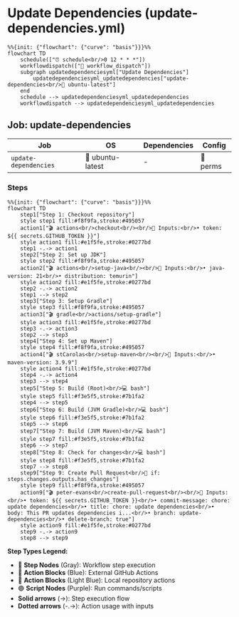 # Update Dependencies (update-dependencies.yml)

```mermaid
%%{init: {"flowchart": {"curve": "basis"}}}%%
flowchart TD
    schedule(["⏰ schedule<br/>0 12 * * *"])
    workflowdispatch(["👤 workflow_dispatch"])
    subgraph updatedependenciesyml["Update Dependencies"]
        updatedependenciesyml_updatedependencies["update-dependencies<br/>🐧 ubuntu-latest"]
    end
    schedule --> updatedependenciesyml_updatedependencies
    workflowdispatch --> updatedependenciesyml_updatedependencies
```

## Job: update-dependencies

| Job | OS | Dependencies | Config |
|-----|----|--------------|---------| 
| `update-dependencies` | 🐧 ubuntu-latest | - | 🔐 perms |

### Steps

```mermaid
%%{init: {"flowchart": {"curve": "basis"}}}%%
flowchart TD
    step1["Step 1: Checkout repository"]
    style step1 fill:#f8f9fa,stroke:#495057
    action1["🎬 actions<br/>checkout<br/><br/>📝 Inputs:<br/>• token: ${{ secrets.GITHUB_TOKEN }}"]
    style action1 fill:#e1f5fe,stroke:#0277bd
    step1 -.-> action1
    step2["Step 2: Set up JDK"]
    style step2 fill:#f8f9fa,stroke:#495057
    action2["🎬 actions<br/>setup-java<br/><br/>📝 Inputs:<br/>• java-version: 21<br/>• distribution: temurin"]
    style action2 fill:#e1f5fe,stroke:#0277bd
    step2 -.-> action2
    step1 --> step2
    step3["Step 3: Setup Gradle"]
    style step3 fill:#f8f9fa,stroke:#495057
    action3["🎬 gradle<br/>actions/setup-gradle"]
    style action3 fill:#e1f5fe,stroke:#0277bd
    step3 -.-> action3
    step2 --> step3
    step4["Step 4: Set up Maven"]
    style step4 fill:#f8f9fa,stroke:#495057
    action4["🎬 stCarolas<br/>setup-maven<br/><br/>📝 Inputs:<br/>• maven-version: 3.9.9"]
    style action4 fill:#e1f5fe,stroke:#0277bd
    step4 -.-> action4
    step3 --> step4
    step5["Step 5: Build (Root)<br/>💻 bash"]
    style step5 fill:#f3e5f5,stroke:#7b1fa2
    step4 --> step5
    step6["Step 6: Build (JVM Gradle)<br/>💻 bash"]
    style step6 fill:#f3e5f5,stroke:#7b1fa2
    step5 --> step6
    step7["Step 7: Build (JVM Maven)<br/>💻 bash"]
    style step7 fill:#f3e5f5,stroke:#7b1fa2
    step6 --> step7
    step8["Step 8: Check for changes<br/>💻 bash"]
    style step8 fill:#f3e5f5,stroke:#7b1fa2
    step7 --> step8
    step9["Step 9: Create Pull Request<br/>🔐 if: steps.changes.outputs.has_changes"]
    style step9 fill:#f8f9fa,stroke:#495057
    action9["🎬 peter-evans<br/>create-pull-request<br/><br/>📝 Inputs:<br/>• token: ${{ secrets.GITHUB_TOKEN }}<br/>• commit-message: chore: update dependencies<br/>• title: chore: update dependencies<br/>• body: This PR updates dependencies i...<br/>• branch: update-dependencies<br/>• delete-branch: true"]
    style action9 fill:#e1f5fe,stroke:#0277bd
    step9 -.-> action9
    step8 --> step9
```

**Step Types Legend:**
- 🔘 **Step Nodes** (Gray): Workflow step execution
- 🔵 **Action Blocks** (Blue): External GitHub Actions
- 🔷 **Action Blocks** (Light Blue): Local repository actions
- 🟣 **Script Nodes** (Purple): Run commands/scripts
- **Solid arrows** (→): Step execution flow
- **Dotted arrows** (-.->): Action usage with inputs